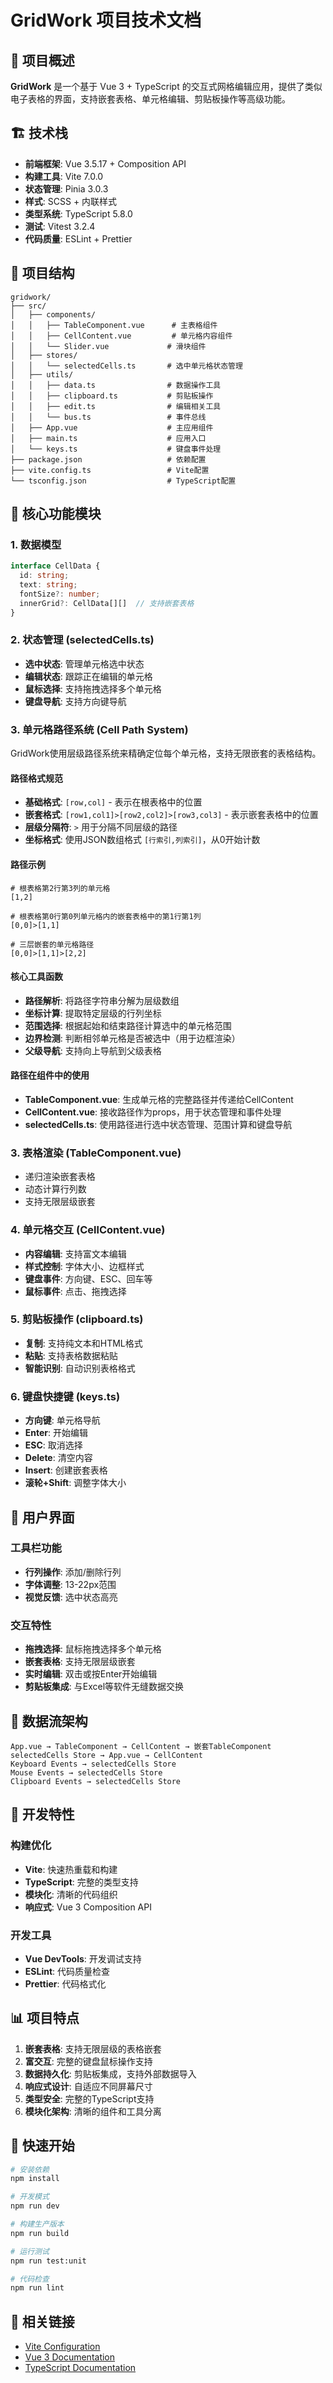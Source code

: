 # GridWork 项目技术文档

## 🎯 项目概述
**GridWork** 是一个基于 Vue 3 + TypeScript 的交互式网格编辑应用，提供了类似电子表格的界面，支持嵌套表格、单元格编辑、剪贴板操作等高级功能。

## 🏗️ 技术栈
- **前端框架**: Vue 3.5.17 + Composition API
- **构建工具**: Vite 7.0.0
- **状态管理**: Pinia 3.0.3
- **样式**: SCSS + 内联样式
- **类型系统**: TypeScript 5.8.0
- **测试**: Vitest 3.2.4
- **代码质量**: ESLint + Prettier

## 📁 项目结构

```
gridwork/
├── src/
│   ├── components/
│   │   ├── TableComponent.vue      # 主表格组件
│   │   ├── CellContent.vue         # 单元格内容组件
│   │   └── Slider.vue             # 滑块组件
│   ├── stores/
│   │   └── selectedCells.ts       # 选中单元格状态管理
│   ├── utils/
│   │   ├── data.ts                # 数据操作工具
│   │   ├── clipboard.ts           # 剪贴板操作
│   │   ├── edit.ts                # 编辑相关工具
│   │   └── bus.ts                 # 事件总线
│   ├── App.vue                    # 主应用组件
│   ├── main.ts                    # 应用入口
│   └── keys.ts                    # 键盘事件处理
├── package.json                   # 依赖配置
├── vite.config.ts                 # Vite配置
└── tsconfig.json                  # TypeScript配置
```

## 🔧 核心功能模块

### 1. 数据模型
```typescript
interface CellData {
  id: string;
  text: string;
  fontSize?: number;
  innerGrid?: CellData[][]  // 支持嵌套表格
}
```

### 2. 状态管理 (selectedCells.ts)
- **选中状态**: 管理单元格选中状态
- **编辑状态**: 跟踪正在编辑的单元格
- **鼠标选择**: 支持拖拽选择多个单元格
- **键盘导航**: 支持方向键导航

### 3. 单元格路径系统 (Cell Path System)
GridWork使用层级路径系统来精确定位每个单元格，支持无限嵌套的表格结构。

#### 路径格式规范
- **基础格式**: `[row,col]` - 表示在根表格中的位置
- **嵌套格式**: `[row1,col1]>[row2,col2]>[row3,col3]` - 表示嵌套表格中的位置
- **层级分隔符**: `>` 用于分隔不同层级的路径
- **坐标格式**: 使用JSON数组格式 `[行索引,列索引]`，从0开始计数

#### 路径示例
```
# 根表格第2行第3列的单元格
[1,2]

# 根表格第0行第0列单元格内的嵌套表格中的第1行第1列
[0,0]>[1,1]

# 三层嵌套的单元格路径
[0,0]>[1,1]>[2,2]
```

#### 核心工具函数
- **路径解析**: 将路径字符串分解为层级数组
- **坐标计算**: 提取特定层级的行列坐标
- **范围选择**: 根据起始和结束路径计算选中的单元格范围
- **边界检测**: 判断相邻单元格是否被选中（用于边框渲染）
- **父级导航**: 支持向上导航到父级表格

#### 路径在组件中的使用
- **TableComponent.vue**: 生成单元格的完整路径并传递给CellContent
- **CellContent.vue**: 接收路径作为props，用于状态管理和事件处理
- **selectedCells.ts**: 使用路径进行选中状态管理、范围计算和键盘导航

### 3. 表格渲染 (TableComponent.vue)
- 递归渲染嵌套表格
- 动态计算行列数
- 支持无限层级嵌套

### 4. 单元格交互 (CellContent.vue)
- **内容编辑**: 支持富文本编辑
- **样式控制**: 字体大小、边框样式
- **键盘事件**: 方向键、ESC、回车等
- **鼠标事件**: 点击、拖拽选择

### 5. 剪贴板操作 (clipboard.ts)
- **复制**: 支持纯文本和HTML格式
- **粘贴**: 支持表格数据粘贴
- **智能识别**: 自动识别表格格式

### 6. 键盘快捷键 (keys.ts)
- **方向键**: 单元格导航
- **Enter**: 开始编辑
- **ESC**: 取消选择
- **Delete**: 清空内容
- **Insert**: 创建嵌套表格
- **滚轮+Shift**: 调整字体大小

## 🎨 用户界面

### 工具栏功能
- **行列操作**: 添加/删除行列
- **字体调整**: 13-22px范围
- **视觉反馈**: 选中状态高亮

### 交互特性
- **拖拽选择**: 鼠标拖拽选择多个单元格
- **嵌套表格**: 支持无限层级嵌套
- **实时编辑**: 双击或按Enter开始编辑
- **剪贴板集成**: 与Excel等软件无缝数据交换

## 🔄 数据流架构

```
App.vue → TableComponent → CellContent → 嵌套TableComponent
selectedCells Store → App.vue → CellContent
Keyboard Events → selectedCells Store
Mouse Events → selectedCells Store
Clipboard Events → selectedCells Store
```

## 🚀 开发特性

### 构建优化
- **Vite**: 快速热重载和构建
- **TypeScript**: 完整的类型支持
- **模块化**: 清晰的代码组织
- **响应式**: Vue 3 Composition API

### 开发工具
- **Vue DevTools**: 开发调试支持
- **ESLint**: 代码质量检查
- **Prettier**: 代码格式化

## 📊 项目特点

1. **嵌套表格**: 支持无限层级的表格嵌套
2. **富交互**: 完整的键盘鼠标操作支持
3. **数据持久化**: 剪贴板集成，支持外部数据导入
4. **响应式设计**: 自适应不同屏幕尺寸
5. **类型安全**: 完整的TypeScript支持
6. **模块化架构**: 清晰的组件和工具分离

## 🚦 快速开始

```bash
# 安装依赖
npm install

# 开发模式
npm run dev

# 构建生产版本
npm run build

# 运行测试
npm run test:unit

# 代码检查
npm run lint
```

## 🔗 相关链接
- [Vite Configuration](https://vite.dev/config/)
- [Vue 3 Documentation](https://vuejs.org/)
- [TypeScript Documentation](https://www.typescriptlang.org/)